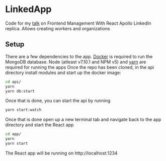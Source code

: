 # LinkedApp

Code for my [talk](https://skillsmatter.com/skillscasts/14361-frontend-state-management-with-react-apollo) on Frontend Management With React Apollo
LinkedIn replica. Allows creating workers and organizations

## Setup

There are a few dependencies to the app. [Docker](https://www.docker.com/) is required to run the MongoDB database. Node (atleast v7.10.1 and NPM v5) and [yarn](https://yarnpkg.com/en/docs/install) are required for running the apps
Once the repo has been cloned, in the api directory install modules and start up the docker image:
```bash
cd api/
yarn
yarn db:start
```
Once that is done, you can start the api by running
```bash
yarn start:watch
```
Once that is done open up a new terminal tab and navigate back to the app directory and start the React app
```bash
cd app/
yarn
yarn start
```
The React app will be running on http://localhost:1234
